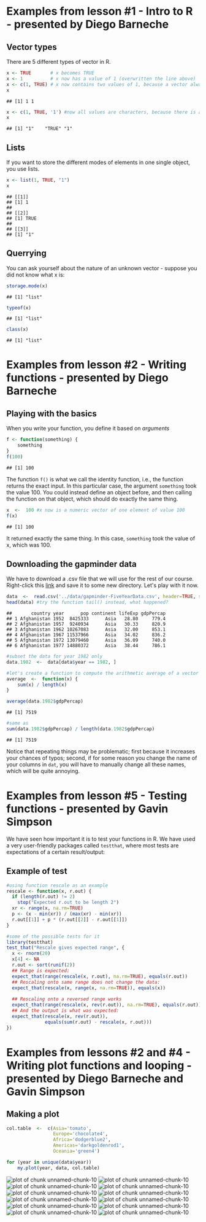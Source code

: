 

# Examples from lesson #1 - Intro to R - presented by Diego Barneche  

## Vector types

There are 5 different types of vector in R.  

```r
x <- TRUE       # x becomes TRUE
x <- 1          # x now has a value of 1 (overwritten the line above)
x <- c(1, TRUE) # x now contains two values of 1, because a vector always stores the same mode of elements
x
```

```
## [1] 1 1
```

```r
x <- c(1, TRUE, '1') #now all values are characters, because there is a underlying hierarchy. For instance, if there is one element of mode 'character' in your vector, then all elements will be treated as so
x
```

```
## [1] "1"    "TRUE" "1"
```

## Lists  
If you want to store the different modes of elements in one single object, you use lists.  

```r
x <- list(1, TRUE, "1")
x
```

```
## [[1]]
## [1] 1
## 
## [[2]]
## [1] TRUE
## 
## [[3]]
## [1] "1"
```

## Querrying  
You can ask yourself about the nature of an unknown vector - suppose you did not know what x is:  

```r
storage.mode(x)
```

```
## [1] "list"
```

```r
typeof(x)
```

```
## [1] "list"
```

```r
class(x)
```

```
## [1] "list"
```

# Examples from lesson #2 - Writing functions - presented by Diego Barneche  

## Playing with the basics  
When you write your function, you define it based on *arguments*  

```r
f <- function(something) {
    something
}
f(100)
```

```
## [1] 100
```
The function `f()` is what we call the identity function, i.e., the function returns the exact input. In this particular case, the argument `something` took the value 100. You could instead define an object before, and then calling the function on that object, which should do exactly the same thing.  

```r
x  <-  100 #x now is a numeric vector of one element of value 100
f(x)
```

```
## [1] 100
```
It returned exactly the same thing. In this case, `something` took the value of x, which was 100.  

## Downloading the gapminder data
We have to download a .csv file that we will use for the rest of our course. Right-click this [link][id] and save it to some new directory. Let's play with it now. 

```r
data  <-  read.csv('../data/gapminder-FiveYearData.csv', header=TRUE, stringsAsFactors=FALSE)
head(data) #try the function tail() instead, what happened?
```

```
##       country year      pop continent lifeExp gdpPercap
## 1 Afghanistan 1952  8425333      Asia   28.80     779.4
## 2 Afghanistan 1957  9240934      Asia   30.33     820.9
## 3 Afghanistan 1962 10267083      Asia   32.00     853.1
## 4 Afghanistan 1967 11537966      Asia   34.02     836.2
## 5 Afghanistan 1972 13079460      Asia   36.09     740.0
## 6 Afghanistan 1977 14880372      Asia   38.44     786.1
```

```r
#subset the data for year 1982 only
data.1982  <-  data[data$year == 1982, ]

#let's create a function to compute the arithmetic average of a vector
average  <-  function(x) {
    sum(x) / length(x)
}

average(data.1982$gdpPercap)
```

```
## [1] 7519
```

```r
#same as 
sum(data.1982$gdpPercap) / length(data.1982$gdpPercap)
```

```
## [1] 7519
```
Notice that repeating things may be problematic; first because it increases your chances of typos; second, if for some reason you change the name of your columns in `dat`, you will have to manually change all these names, which will be quite annoying.  

# Examples from lesson #5 - Testing functions - presented by Gavin Simpson  
We have seen how important it is to test your functions in R. We have used a very user-friendly packages called `testthat`, where most tests are expectations of a certain result/output:  

## Example of test  

```r
#using function rescale as an example
rescale <- function(x, r.out) {
  if (length(r.out) != 2)
    stop("Expected r.out to be length 2")
  xr <- range(x, na.rm=TRUE)
  p <- (x - min(xr)) / (max(xr) - min(xr))
  r.out[[1]] + p * (r.out[[2]] - r.out[[1]])
}

#some of the possible tests for it
library(testthat)
test_that("Rescale gives expected range", {
  x <- rnorm(20)
  x[4] <- NA
  r.out <- sort(runif(2))
  ## Range is expected:
  expect_that(range(rescale(x, r.out), na.rm=TRUE), equals(r.out))
  ## Rescaling onto same range does not change the data:
  expect_that(rescale(x, range(x, na.rm=TRUE)), equals(x))
  
  ## Rescaling onto a reversed range works
  expect_that(range(rescale(x, rev(r.out)), na.rm=TRUE), equals(r.out))
  ## And the output is what was expected:
  expect_that(rescale(x, rev(r.out)),
              equals(sum(r.out) - rescale(x, r.out)))
})
```

# Examples from lessons #2 and #4 - Writing plot functions and looping - presented by Diego Barneche and Gavin Simpson  

## Making a plot  


```r
col.table  <-  c(Asia='tomato',
                 Europe='chocolate4',
                 Africa='dodgerblue2',
                 Americas='darkgoldenrod1',
                 Oceania='green4')

for (year in unique(data$year))
    my.plot(year, data, col.table)
```

![plot of chunk unnamed-chunk-10](figure/unnamed-chunk-101.png) ![plot of chunk unnamed-chunk-10](figure/unnamed-chunk-102.png) ![plot of chunk unnamed-chunk-10](figure/unnamed-chunk-103.png) ![plot of chunk unnamed-chunk-10](figure/unnamed-chunk-104.png) ![plot of chunk unnamed-chunk-10](figure/unnamed-chunk-105.png) ![plot of chunk unnamed-chunk-10](figure/unnamed-chunk-106.png) ![plot of chunk unnamed-chunk-10](figure/unnamed-chunk-107.png) ![plot of chunk unnamed-chunk-10](figure/unnamed-chunk-108.png) ![plot of chunk unnamed-chunk-10](figure/unnamed-chunk-109.png) ![plot of chunk unnamed-chunk-10](figure/unnamed-chunk-1010.png) ![plot of chunk unnamed-chunk-10](figure/unnamed-chunk-1011.png) ![plot of chunk unnamed-chunk-10](figure/unnamed-chunk-1012.png) 

[id]: https://raw.github.com/dbarneche/2014-07-14-Dalhousie/gh-pages/data/lessons/10-functions/gapminder-FiveYearData.csv

